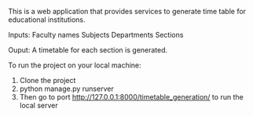 This is a web application that provides services to generate time table for educational institutions.

Inputs: 
  Faculty names 
  Subjects 
  Departments 
  Sections

Ouput: 
  A timetable for each section is generated.

To run the project on your local machine:
  1. Clone the project
  2. python manage.py runserver
  3. Then go to port http://127.0.0.1:8000/timetable_generation/ to run the local server
